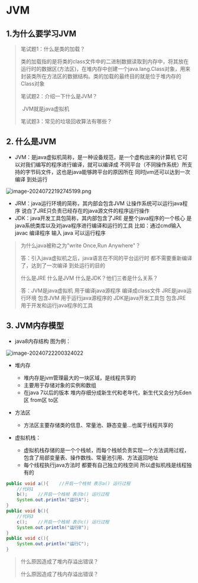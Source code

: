 # JVM

## 1.为什么要学习JVM

> 笔试题1：什么是类的加载？
>
> ​			类的加载指的是将类的class文件中的二进制数据读取到内存中，将其放在运行时的数据区(方法区)，在堆内存中创建一个java.lang.Class对象，用来封装类所在方法区的数据结构。类的加载的最终目的就是位于堆内存的Class对象
>
> 笔试题2：介绍一下什么是JVM？
>
> ​			JVM就是java虚拟机
>
> 笔试题3：常见的垃圾回收算法有哪些？

## 2. 什么是JVM

- JVM：是java虚拟机简称，是一种设备规范，是一个虚构出来的计算机 它可以对我们编写的程序进行编译，就可以编译成 不同平台（不同操作系统）所支持的字节码文件，这也是java能够跨平台的原因所在 同时jvm还可以达到一次编译 到处运行

![image-20240722192745199.png](https://s2.loli.net/2024/07/22/sB7btNWLHrxZmk3.png)

- JRM：java运行环境的简称，其内部会包含JVM 让操作系统可以运行java程序 说白了JRE只负责已经存在的java源文件的程序运行操作
- JDK：java开发工具包简称，其内部包含了JRE 是整个java程序的一个核心 是java系统类库以及对java程序进行编译和运行的工具 比如：通过cmd输入 javac 编译程序 输入 java 可以运行程序

> 为什么java被称之为"write Once,Run Anywhere"？
>
> 答：引入java虚拟机之后，java语言在不同的平台运行时 都不需要重新编译了，达到了一次编译 到处运行的目的
>
> 什么是JRE 什么是JVM 什么是JDK？他们三者是什么关系？
>
> 答：JVM是java虚拟机 用于编译java源程序 编译成class文件
> 		 JRE是java运行环境 包含JVM   用于运行java源程序的
> 		 JDK是java开发工具包 包含JRE 用于开发和运行java程序的工具

## 3. JVM内存模型

- java8内存结构 图为例：

![image-20240722200324022](https://s2.loli.net/2024/07/22/o7plumSr5Ptz3TA.png)

- 堆内存
  - 堆内存是jvm管理最大的一块区域，是线程共享的
  - 主要用于存储对象的实例和数组
  - 在java 7以后的版本 堆内存细分成新生代和老年代，新生代又会分为Eden区 from区 to区

- 方法区
  - 方法区主要存储类的信息、常量池、静态变量...也属于线程共享的
- 虚拟机栈：
  - 虚拟机栈存储的是一个个栈帧，而每个栈帧负责实现一个方法调用过程，包含了局部变量表、操作数栈、常量池引用、方法返回地址
  - 每个线程执行java方法时 都要有自己独立的栈空间 所以虚拟机栈是线程独有的

```java
public void a(){	//开启一个栈帧 表示a() 运行过程
    //代码1
    b();	//开启一个栈帧 表示b() 运行过程
    System.out.println("运行A");
}
public void b(){	
    //代码3
    c();	//开启一个栈帧 表示c() 运行过程
    System.out.println("运行B");
}
public void c(){
    System.out.println("运行C");
}
```

> 什么原因造成了堆内存溢出错误？
>
> 什么原因造成了栈内存溢出错误？